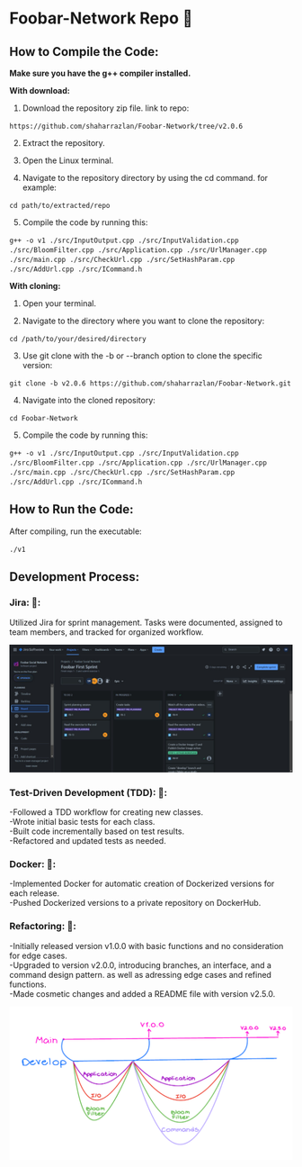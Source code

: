 # Foobar-Network Repo :rocket:

## How to Compile the Code:

__Make sure you have the g++ compiler installed.__

__With download:__  

1. Download the repository zip file. link to repo:  

`https://github.com/shaharrazlan/Foobar-Network/tree/v2.0.6`  

2. Extract the repository.  

3. Open the Linux terminal.  

4. Navigate to the repository directory by using the cd command. for example:    

`cd path/to/extracted/repo`  

5. Compile the code by running this:  

<code>g++ -o v1 ./src/InputOutput.cpp ./src/InputValidation.cpp ./src/BloomFilter.cpp ./src/Application.cpp ./src/UrlManager.cpp ./src/main.cpp ./src/CheckUrl.cpp ./src/SetHashParam.cpp ./src/AddUrl.cpp ./src/ICommand.h</code>

__With cloning:__  

1. Open your terminal.

2. Navigate to the directory where you want to clone the repository:   

`cd /path/to/your/desired/directory`

3. Use git clone with the -b or --branch option to clone the specific version: 

`git clone -b v2.0.6 https://github.com/shaharrazlan/Foobar-Network.git`

4. Navigate into the cloned repository: 

`cd Foobar-Network`

5. Compile the code by running this:  

`g++ -o v1 ./src/InputOutput.cpp ./src/InputValidation.cpp ./src/BloomFilter.cpp ./src/Application.cpp ./src/UrlManager.cpp ./src/main.cpp ./src/CheckUrl.cpp ./src/SetHashParam.cpp ./src/AddUrl.cpp ./src/ICommand.h`

## How to Run the Code:  

After compiling, run the executable:  

`./v1`

## Development Process:
### Jira: 🌻:  
Utilized Jira for sprint management. Tasks were documented, assigned to team members, and tracked for organized workflow.

![Jira](proof/jira.png)

### Test-Driven Development (TDD): 🌻:  
-Followed a TDD workflow for creating new classes.  
-Wrote initial basic tests for each class.  
-Built code incrementally based on test results.  
-Refactored and updated tests as needed.

### Docker: 🌻:  
-Implemented Docker for automatic creation of Dockerized versions for each release.  
-Pushed Dockerized versions to a private repository on DockerHub.

### Refactoring: 🌻:  
-Initially released version v1.0.0 with basic functions and no consideration for edge cases.  
-Upgraded to version v2.0.0, introducing branches, an interface, and a command design pattern. as well as adressing edge cases and refined functions.  
-Made cosmetic changes and added a README file with version v2.5.0.

![Workflow](proof/workflow.png)





